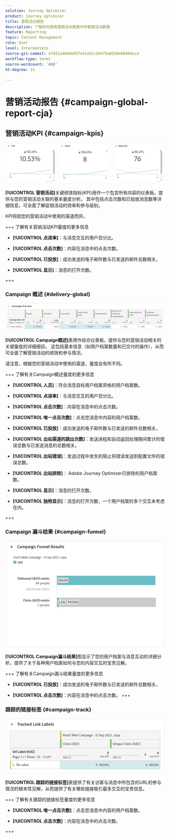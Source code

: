 ```yaml
---
solution: Journey Optimizer
product: journey optimizer
title: 营销活动报告
description: 了解如何使用营销活动报表中的营销活动数据
feature: Reporting
topic: Content Management
role: User
level: Intermediate
source-git-commit: 47482adb84e05fe41eb1c50479a8b50e00469ec4
workflow-type: tm+mt
source-wordcount: '468'
ht-degree: 1%

---
```


# 营销活动报告 {#campaign-global-report-cja}

## 营销活动KPI {#campaign-kpis}

![](assets/cja-email-kpis.png)

**[!UICONTROL 营销活动]**&#x200B;关键绩效指标(KPI)用作一个包含所有内容的仪表板，提供与您的营销活动关联的基本量度分析。 其中包括点击次数和已投放消息数等详细信息，可全面了解促销活动的效率和参与级别。

KPI将因您的营销活动中使用的渠道而异。

+++ 了解有关营销活动KPI量度的更多信息

* **[!UICONTROL 点进率]**：与消息交互的用户百分比。

* **[!UICONTROL 点击次数]**：内容在消息中的点击次数。

* **[!UICONTROL 已投放]**：成功发送的电子邮件数与已发送的邮件总数相关。

* **[!UICONTROL 显示]**：消息的打开次数。

+++

### Campaign 概述 {#delivery-global}

![](assets/cja-campaign-overview.png)

**[!UICONTROL Campaign概述]**&#x200B;表用作综合仪表板，提供与您的营销活动相关的关键量度的详细细目。 这包括基本信息（如用户档案数量和已交付的操作），从而可全面了解营销活动的绩效和参与情况。

请注意，根据您的营销活动中使用的渠道，量度会有所不同。

+++ 了解有关Campaign概述量度的更多信息

* **[!UICONTROL 人员]**：符合消息目标用户档案资格的用户档案数。

* **[!UICONTROL 点进率]**：与消息交互的用户百分比。

* **[!UICONTROL 点击次数]**：内容在消息中的点击次数。

* **[!UICONTROL 唯一点击次数]**：点击您消息中内容的用户档案数。

* **[!UICONTROL 已投放]**：成功发送的电子邮件数与已发送的邮件总数相关。

* **[!UICONTROL 出站渠道的跳出次数]**：发送进程和自动返回处理期间累计的错误总数与已发送消息的总数相关。

* **[!UICONTROL 出站错误]**：发送过程中发生的阻止将错误发送到配置文件的错误总数。

* **[!UICONTROL 出站排除]**： Adobe Journey Optimizer已排除的用户档案数。

* **[!UICONTROL 显示]**：消息的打开次数。

* **[!UICONTROL 独特显示]**：消息的打开次数，一个用户档案的多个交互未考虑在内。

+++

### Campaign 漏斗结果 {#campaign-funnel}

![](assets/cja-campaign-funnel.png)

**[!UICONTROL Campaign漏斗结果]**&#x200B;图显示了您的用户档案与消息互动的详细分析，提供了关于各种用户档案如何与您的内容交互的宝贵见解。

+++ 了解有关Campaign漏斗结果量度的更多信息

* **[!UICONTROL 已投放]**：成功发送的电子邮件数与已发送的邮件总数相关。

* **[!UICONTROL 点击次数]**：内容在消息中的点击次数。
+++

### 跟踪的链接标签 {#campaign-track}

![](assets/cja-campaign-tracked-link.png)

**[!UICONTROL 跟踪的链接标签]**&#x200B;表提供了有关访客与消息中所包含的URL的参与情况的根本性见解，从而提供了有关哪些链接吸引最多交互的宝贵信息。

+++ 了解有关跟踪的链接标签量度的更多信息

* **[!UICONTROL 唯一点击次数]**：点击您消息中内容的用户档案数。

* **[!UICONTROL 点击次数]**：内容在消息中的点击次数。

+++
